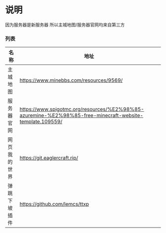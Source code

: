 # 说明

因为服务器是新服务器 所以主城地图/服务器官网均来自第三方

### 列表

| 名称 | 地址 |
| ------------- | ------------- |
| 主城地图 | https://www.minebbs.com/resources/9569/ |
| 服务器官网 | https://www.spigotmc.org/resources/%E2%98%85-azuremine-%E2%98%85-free-minecraft-website-template.109559/ |
| 网页我的世界 | https://git.eaglercraft.rip/ |
| 弹跳下坡插件 | https://github.com/lemcs/ttxp |
